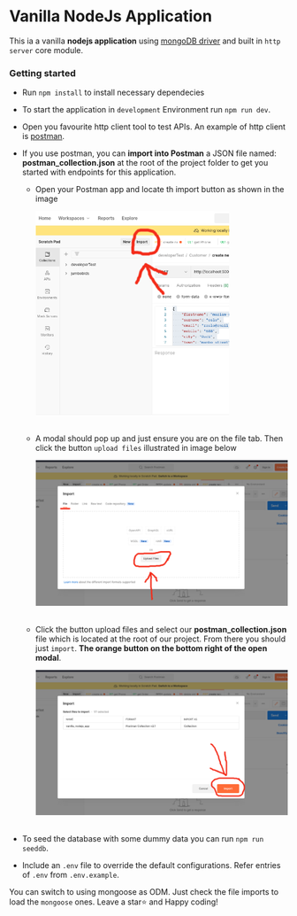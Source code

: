 # Vanilla NodeJs Application

This ia a vanilla **nodejs application** using [mongoDB driver](https://www.npmjs.com/package/mongodb) and built in `http server` core module.

### Getting started

- Run `npm install` to install necessary dependecies
- To start the application in `development` Environment run `npm run dev`.
- Open you favourite http client tool to test APIs. An example of http client is [postman](https://www.postman.com/downloads/).
- If you use postman, you can **import into Postman** a JSON file named: **postman_collection.json** at the root of the project folder to get you started with endpoints for this application.
    
    - Open your Postman app and locate th import button as shown in the image

        <img src="images/postman_import_btn.png" alt="postman import button" width=350/>
        <br/><br/>

    - A modal should pop up and just ensure you are on the file tab. Then click the button `upload files` illustrated in image below

        <img src="images/postman_upload_file_btn.png" alt="postman upload file button" width=600 />
        <br/><br/>

    - Click the button upload files and select our **postman_collection.json** file which is located at the root of our project. From there you should just `import`. **The orange button on the bottom right of the open modal**.

        <img src="images/postman_import_schema_btn.png" alt="postman import schema to postman button" width=600>
        <br/><br/>

- To seed the database with some dummy data you can run `npm run seeddb`.
- Include an `.env` file to override the default configurations. Refer entries of `.env` from `.env.example`.

You can switch to using mongoose as ODM. Just check the file imports to load the `mongoose` ones.
Leave a star⭐ and Happy coding!
